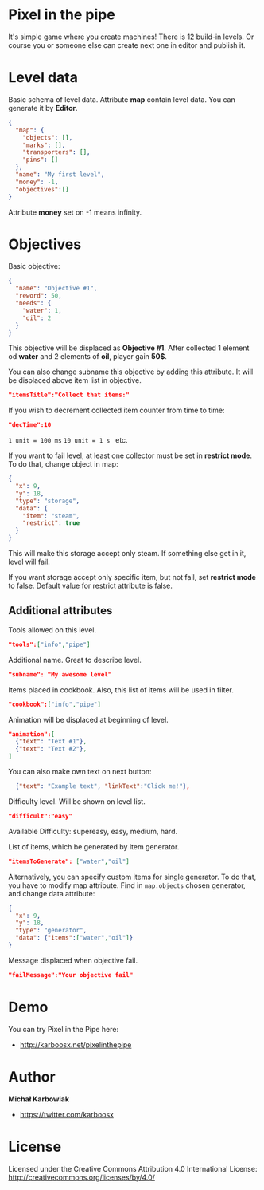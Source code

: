 # Pixel in the pipe
It's simple game where you create machines! There is 12 build-in levels. Or course you or someone else can create next one in editor and publish it.

# Level data

Basic schema of level data. Attribute **map** contain level data. You can generate it by **Editor**. 
```JSON
{
  "map": {
    "objects": [],
    "marks": [],
    "transporters": [],
    "pins": []
  },
  "name": "My first level",
  "money": -1,
  "objectives":[]
}
```
Attribute **money** set on -1 means infinity.

# Objectives
Basic objective:
```json
{
  "name": "Objective #1",
  "reword": 50,
  "needs": {
    "water": 1,
    "oil": 2
  }
}
```
This objective will be displaced as **Objective #1**. After collected 1 element od **water** and 2 elements of **oil**, player gain **50$**.

You can also change subname this objective by adding this attribute. It will be displaced above item list in objective.
```json
"itemsTitle":"Collect that items:"
```
If you wish to decrement collected item counter from time to time:
```json
"decTime":10
```
`1 unit = 100 ms`
`10 unit = 1 s `
etc.

If you want to fail level, at least one collector must be set in **restrict mode**.
To do that, change object in map:
```json
{
  "x": 9,
  "y": 18,
  "type": "storage",
  "data": {
    "item": "steam",
    "restrict": true
  }
}
```
This will make this storage accept only steam. If something else get in it, level will fail.

If you want storage accept only specific item, but not fail, set **restrict mode** to false.
Default value for restrict attribute is false.

## Additional attributes

  Tools allowed on this level. 
```json
"tools":["info","pipe"]
```

  Additional name. Great to describe level.
```json
"subname": "My awesome level"
```
        
  Items placed in cookbook. Also, this list of items will be used in filter.
```json
"cookbook":["info","pipe"]
```

  Animation will be displaced at beginning of level.
```json
"animation":[
  {"text": "Text #1"},
  {"text": "Text #2"},
]
```
You can also make own text on next button:
```json
  {"text": "Example text", "linkText":"Click me!"},
```

Difficulty level. Will be shown on level list.
```json
"difficult":"easy"
```
Available Difficulty: supereasy, easy, medium, hard.

List of items, which be generated by item generator.
```json
"itemsToGenerate": ["water","oil"]
```
Alternatively, you can specify custom items for single generator. To do that, you have to modify map attribute. Find in `map.objects` chosen generator, and change data attribute:
```json
{
  "x": 9,
  "y": 18,
  "type": "generator",
  "data": {"items":["water","oil"]}
}
```


Message displaced when objective fail.
```json
"failMessage":"Your objective fail"
```

# Demo

You can try Pixel in the Pipe here:
+ http://karboosx.net/pixelinthepipe

# Author

**Michał Karbowiak**

+ https://twitter.com/karboosx

# License

Licensed under the Creative Commons Attribution 4.0 International License: http://creativecommons.org/licenses/by/4.0/
